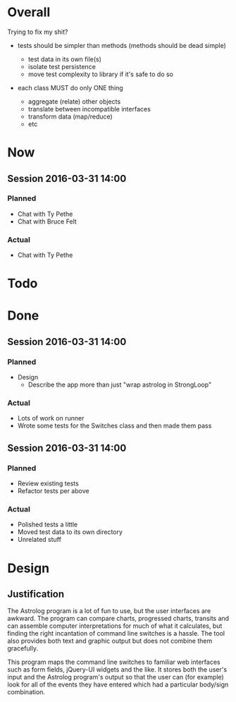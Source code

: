 # Overall

Trying to fix my shit?

  - tests should be simpler than methods (methods should be dead simple)
    - test data in its own file(s)
    - isolate test persistence
    - move test complexity to library if it's safe to do so

  - each class MUST do only ONE thing
    - aggregate (relate) other objects
    - translate between incompatible interfaces
    - transform data (map/reduce)
    - etc

# Now

## Session 2016-03-31 14:00

### Planned

  - Chat with Ty Pethe
  - Chat with Bruce Felt

### Actual

  - Chat with Ty Pethe

# Todo

# Done

## Session 2016-03-31 14:00

### Planned

  - Design
    - Describe the app more than just "wrap astrolog in StrongLoop"

### Actual

  - Lots of work on runner
  - Wrote some tests for the Switches class and then made them pass

## Session 2016-03-31 14:00

### Planned

  - Review existing tests
  - Refactor tests per above

### Actual

  - Polished tests a little
  - Moved test data to its own directory
  - Unrelated stuff

# Design

## Justification

The Astrolog program is a lot of fun to use, but the user interfaces are
awkward. The program can compare charts, progressed charts, transits and can
assemble computer interpretations for much of what it calculates, but finding
the right incantation of command line switches is a hassle. The tool also
provides both text and graphic output but does not combine them gracefully.

This program maps the command line switches to familiar web interfaces such as
form fields, jQuery-UI widgets and the like. It stores both the user's input
and the Astrolog program's output so that the user can (for example) look for
all of the events they have entered which had a particular body/sign
combination.
